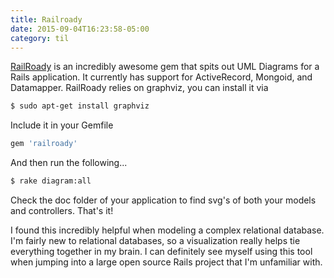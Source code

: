 ```yaml
---
title: Railroady
date: 2015-09-04T16:23:58-05:00
category: til
---
```


[RailRoady](http://railroady.prestonlee.com/) is an incredibly awesome gem that spits out UML Diagrams for a 
Rails application.  It currently has support for ActiveRecord, Mongoid, and
Datamapper.  RailRoady relies on graphviz, you can install it via

~~~bash
$ sudo apt-get install graphviz 
~~~

Include it in your Gemfile

~~~bash
gem 'railroady' 
~~~

And then run the following...

~~~bash
$ rake diagram:all
~~~

Check the doc folder of your application to find svg's of
both your models and controllers. That's it!

I found this incredibly helpful when modeling a complex relational database.
I'm fairly new to relational databases, so a visualization really
helps tie everything together in my brain. I can definitely see myself using this
tool when jumping into a large open source Rails project that I'm unfamiliar
with.
